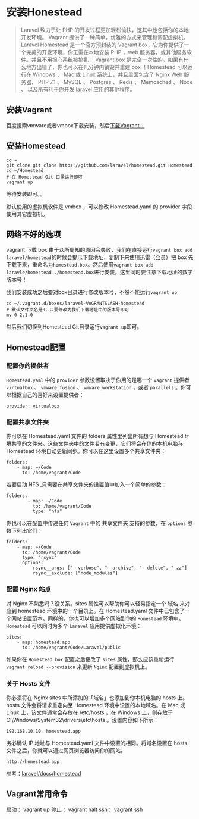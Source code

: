 # 安装Honestead
>Laravel 致力于让 PHP 的开发过程更加轻松愉快，这其中也包括你的本地开发环境。 Vagrant 提供了一种简单，优雅的方式来管理和调配虚拟机。Laravel Homestead 是一个官方预封装的 Vagrant box，它为你提供了一个完美的开发环境，你无需在本地安装 PHP ，web 服务器，或其他服务软件。并且不用担心系统被搞乱！ Vagrant box 是完全一次性的。如果有什么地方出错了，你也可以在几分钟内销毁并重建 box ！Homestead 可以运行在 Windows 、 Mac 或 Linux 系统上，并且里面包含了 Nginx Web 服务器、 PHP 7.1 、 MySQL 、 Postgres 、 Redis 、 Memcached 、 Node 、 以及所有利于你开发 laravel 应用的其他程序。

## 安装Vagrant
百度搜索vmware或者vmbox下载安装，然后[下载Vagrant：](https://www.vagrantup.com/downloads.html)

## 安装Homestead
```shell
cd ~
git clone git clone https://github.com/laravel/homestead.git Homestead
cd ~/Homestead
# 在 Homestead Git 目录运行即可
vagrant up
```

等待安装即可。。

默认使用的虚拟机软件是 vmbox ，可以修改 Homestead.yaml 的 provider 字段使用其它虚拟机。

## 网络不好的选项

vagrant 下载 box 由于众所周知的原因会失败，我们在直接运行`vagrant box add laravel/homestead`的时候会提示下载地址，复制下来使用迅雷（会员）把 box 先下载下来，重命名为`homestead.box`。然后使用`vagrant box add laravle/homestead ./homestead.box`进行安装。这里同时要注意下载地址的数字版本号！

我们安装成功之后要对box目录进行修改版本号，不然不能运行`vagrant up`

```shell
cd ~/.vagrant.d/boxes/laravel-VAGRANTSLASH-homestead
# 默认文件夹名是0，只要修改为我们下载地址中的版本号即可
mv 0 2.1.0
```

然后我们切换到Homestead Git目录运行`vagrant up`即可。

## Homestead配置
### 配置你的提供者

`Homestead.yaml` 中的 `provider` 参数设置取决于你用的是哪一个 `Vagrant` 提供者 `virtualbox` 、 `vmware_fusion` 、 `vmware_workstation` ，或者 `parallels` 。你可以根据自己的喜好来设置提供者：

```
provider: virtualbox
```

### 配置共享文件夹

你可以在 Homestead.yaml 文件的 folders 属性里列出所有想与 Homestead 环境共享的文件夹。这些文件夹中的文件若有变更，它们将会在你的本机电脑与 Homestead 环境自动更新同步。你可以在这里设置多个共享文件夹：

```
folders:
    - map: ~/Code
      to: /home/vagrant/Code
```

若要启动 NFS ,只需要在共享文件夹的设置值中加入一个简单的参数：

```
folders:
        - map: ~/Code
          to: /home/vagrant/Code
          type: "nfs"
```    

你也可以在配置中传递任何 `Vagrant` 中的 共享文件夹 支持的参数，在 `options` 参数下列出它们：
```
folders:
    - map: ~/Code
      to: /home/vagrant/Code
      type: "rsync"
      options:
          rsync__args: ["--verbose", "--archive", "--delete", "-zz"]
          rsync__exclude: ["node_modules"]
```
### 配置 Nginx 站点

对 Nginx 不熟悉吗？没关系。sites 属性可以帮助你可以轻易指定一个 域名 来对应到 homestead 环境中的一个目录上。在 Homestead.yaml 文件中已包含了一个网站设置范本。同样的，你也可以增加多个网站到你的 `Homestead` 环境中。 `Homestead` 可以同时为多个 `Laravel` 应用提供虚拟化环境：
```
sites:
    - map: homestead.app
      to: /home/vagrant/Code/Laravel/public
```

如果你在 `Homestead box` 配置之后更改了 `sites` 属性，那么应该重新运行 `vagrant reload --provision` 来更新 `Nginx` 配置到虚拟机上。

### 关于 Hosts 文件

你必须将在 Nginx sites 中所添加的「域名」也添加到你本机电脑的 hosts 上。 hosts 文件会将请求重定向至 Homestead 环境中设置的本地域名。在 Mac 或 Linux 上，该文件通常会存放在 /etc/hosts 。在 Windows 上，则存放于 C:\Windows\System32\drivers\etc\hosts 。设置内容如下所示：

```
192.168.10.10  homestead.app
```

务必确认 IP 地址与 Homestead.yaml 文件中设置的相同。将域名设置在 hosts 文件之后，你就可以通过网页浏览器访问你的网站。
```
http://homestead.app
```
参考：[laravel/docs/homestead](http://d.laravel-china.org/docs/5.4/homestead)

## Vagrant常用命令
启动： vagrant up
停止： vagrant halt
ssh： vagrant ssh
